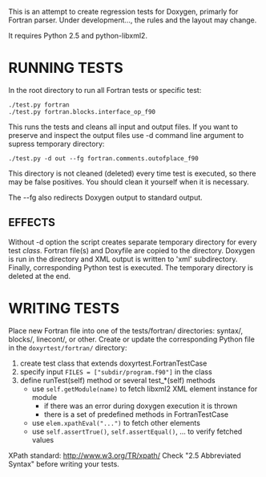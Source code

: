 This is an attempt to create regression tests for Doxygen, primarly for Fortran parser.
Under development..., the rules and the layout may change.

It requires Python 2.5 and python-libxml2.

RUNNING TESTS
=============
In the root directory to run all Fortran tests or specific test:

    ./test.py fortran
    ./test.py fortran.blocks.interface_op_f90

This runs the tests and cleans all input and output files. If you want to preserve and inspect the output files use -d <outdir> command line argument to supress temporary directory:

    ./test.py -d out --fg fortran.comments.outofplace_f90

This directory is not cleaned (deleted) every time test is executed, so there may be false positives. You should clean it yourself when it is necessary.

The --fg also redirects Doxygen output to standard output. 

EFFECTS
-------
Without -d option the script creates separate temporary directory for every test *class*. Fortran file(s) and Doxyfile are copied to the directory. Doxygen is run in the directory and XML output is written to 'xml' subdirectory. Finally, corresponding Python test is executed. The temporary directory is deleted at the end.


WRITING TESTS
=============
Place new Fortran file into one of the tests/fortran/ directories: syntax/, blocks/, linecont/, or other. Create or update the corresponding Python file in the `doxyrtest/fortran/` directory:
 1. create test class that extends doxyrtest.FortranTestCase
 2. specify input `FILES = ["subdir/program.f90"]` in the class
 3. define runTest(self) method or several test_*(self) methods
    * use `self.getModule(name)` to fetch libxml2 XML element instance for module
      * if there was an error during doxygen execution it is thrown
      * there is a set of predefined methods in FortranTestCase
    * use `elem.xpathEval("...")` to fetch other elements
    * use `self.assertTrue()`, `self.assertEqual()`, ... to verify fetched values

XPath standard:
http://www.w3.org/TR/xpath/
Check "2.5 Abbreviated Syntax" before writing your tests.
